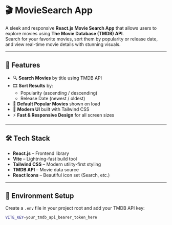 # 🎬 MovieSearch App

A sleek and responsive **React.js Movie Search App** that allows users to explore movies using **The Movie Database (TMDB) API**.  
Search for your favorite movies, sort them by popularity or release date, and view real-time movie details with stunning visuals.

---

## 🚀 Features

- 🔍 **Search Movies** by title using TMDB API  
- 🎞️ **Sort Results** by:
  - Popularity (ascending / descending)
  - Release Date (newest / oldest)
- 🧠 **Default Popular Movies** shown on load  
- 🌈 **Modern UI** built with Tailwind CSS  
- ⚡ **Fast & Responsive Design** for all screen sizes  

---

## 🛠️ Tech Stack

- **React.js** – Frontend library  
- **Vite** – Lightning-fast build tool  
- **Tailwind CSS** – Modern utility-first styling  
- **TMDB API** – Movie data source  
- **React Icons** – Beautiful icon set (Search, etc.)

---

## 🔑 Environment Setup

Create a `.env` file in your project root and add your TMDB API key:

```bash
VITE_KEY=your_tmdb_api_bearer_token_here
```
